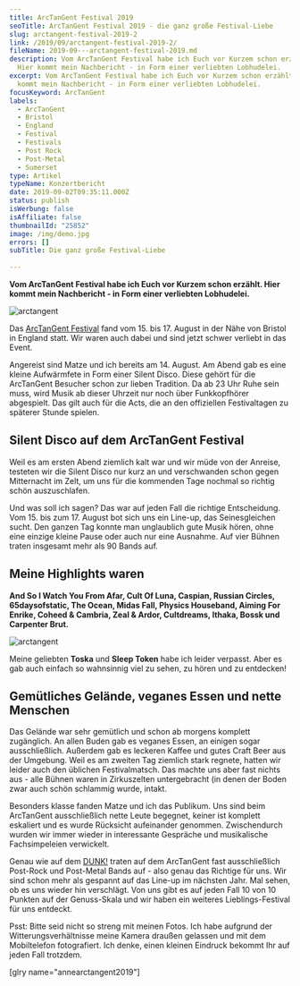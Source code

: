```yaml
---
title: ArcTanGent Festival 2019
seoTitle: ArcTanGent Festival 2019 - die ganz große Festival-Liebe
slug: arctangent-festival-2019-2
link: /2019/09/arctangent-festival-2019-2/
fileName: 2019-09---arctangent-festival-2019.md
description: Vom ArcTanGent Festival habe ich Euch vor Kurzem schon erzählt.
  Hier kommt mein Nachbericht - in Form einer verliebten Lobhudelei.
excerpt: Vom ArcTanGent Festival habe ich Euch vor Kurzem schon erzählt. Hier
  kommt mein Nachbericht - in Form einer verliebten Lobhudelei.
focusKeyword: ArcTanGent
labels:
  - ArcTanGent
  - Bristol
  - England
  - Festival
  - Festivals
  - Post Rock
  - Post-Metal
  - Sumerset
type: Artikel
typeName: Konzertbericht
date: 2019-09-02T09:35:11.000Z
status: publish
isWerbung: false
isAffiliate: false
thumbnailId: "25852"
image: /img/demo.jpg
errors: []
subTitle: Die ganz große Festival-Liebe
  
---
```


**Vom ArcTanGent Festival habe ich Euch vor Kurzem schon erzählt. Hier kommt
mein Nachbericht - in Form einer verliebten Lobhudelei.**

![arctangent](http://cardamonchai.com/wp-content/uploads/2019/08/2019-08-28-arctangent-10-400x267.jpg "Silent Disco")

Das [ArcTanGent Festival](/2019/05/arctangent-festival-2019/) fand vom 15.
bis 17. August in der Nähe von Bristol in England statt. Wir waren auch dabei
und sind jetzt schwer verliebt in das Event.

Angereist sind Matze und ich bereits am 14. August. Am Abend gab es eine kleine
Aufwärmfete in Form einer Silent Disco. Diese gehört für die ArcTanGent Besucher
schon zur lieben Tradition. Da ab 23 Uhr Ruhe sein muss, wird Musik ab dieser
Uhrzeit nur noch über Funkkopfhörer abgespielt. Das gilt auch für die Acts, die
an den offiziellen Festivaltagen zu späterer Stunde spielen.

## Silent Disco auf dem ArcTanGent Festival

Weil es am ersten Abend ziemlich kalt war und wir müde von der Anreise, testeten
wir die Silent Disco nur kurz an und verschwanden schon gegen Mitternacht im
Zelt, um uns für die kommenden Tage nochmal so richtig schön auszuschlafen.

Und was soll ich sagen? Das war auf jeden Fall die richtige Entscheidung.
Vom 15. bis zum 17. August bot sich uns ein Line-up, das Seinesgleichen sucht.
Den ganzen Tag konnte man unglaublich gute Musik hören, ohne eine einzige kleine
Pause oder auch nur eine Ausnahme. Auf vier Bühnen traten insgesamt mehr als 90
Bands auf.

## Meine Highlights waren

**And So I Watch You From Afar, Cult Of Luna, Caspian, Russian Circles,
65daysofstatic, The Ocean, Midas Fall, Physics Houseband, Aiming For Enrike,
Coheed &amp; Cambria, Zeal &amp; Ardor, Cultdreams, Ithaka, Bossk und Carpenter
Brut.**

![arctangent](http://cardamonchai.com/wp-content/uploads/2019/08/2019-08-28-arctangent-15-400x533.jpg "Leckeres veganes Essen")

Meine geliebten **Toska** und **Sleep Token** habe ich leider verpasst. Aber es
gab auch einfach so wahnsinnig viel zu sehen, zu hören und zu entdecken!

## Gemütliches Gelände, veganes Essen und nette Menschen

Das Gelände war sehr gemütlich und schon ab morgens komplett zugänglich. An
allen Buden gab es veganes Essen, an einigen sogar ausschließlich. Außerdem gab
es leckeren Kaffee und gutes Craft Beer aus der Umgebung. Weil es am zweiten Tag
ziemlich stark regnete, hatten wir  leider auch den üblichen Festivalmatsch. Das
machte uns aber fast nichts aus - alle Bühnen waren in Zirkuszelten
untergebracht (in denen der Boden zwar auch schön schlammig wurde, intakt.

Besonders klasse fanden Matze und ich das Publikum. Uns sind beim ArcTanGent
ausschließlich nette Leute begegnet, keiner ist komplett eskaliert und es wurde
Rücksicht aufeinander genommen. Zwischendurch wurden wir immer wieder in
interessante Gespräche und musikalische Fachsimpeleien verwickelt.

Genau wie auf dem [DUNK!](/2018/05/dunkfestival-2018-postrock-liebe-fuer-immer/)
traten auf dem ArcTanGent fast ausschließlich Post-Rock und Post-Metal Bands
auf - also genau das Richtige für uns. Wir sind schon mehr als gespannt auf das
Line-up im nächsten Jahr. Mal sehen, ob es uns wieder hin verschlägt. Von uns
gibt es auf jeden Fall 10 von 10 Punkten auf der Genuss-Skala und wir haben ein
weiteres Lieblings-Festival für uns entdeckt.

Psst: Bitte seid nicht so streng mit meinen Fotos. Ich habe aufgrund der
Witterungsverhältnisse meine Kamera draußen gelassen und mit dem Mobiltelefon
fotografiert. Ich denke, einen kleinen Eindruck bekommt Ihr auf jeden Fall
trotzdem.

[glry name="annearctangent2019"]

  